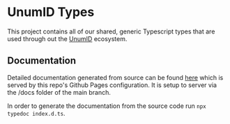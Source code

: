 # UnumID Types

This project contains all of our shared, generic Typescript types that are used through out the [UnumID](https://https://docs.unum.id/) ecosystem.

## Documentation
Detailed documentation generated from source can be found [here](https://docs.unum.id/types/index.html) which is served by this repo's Github Pages configuration. It is setup to server via the /docs folder of the main branch.

In order to generate the documentation from the source code run `npx typedoc index.d.ts`.